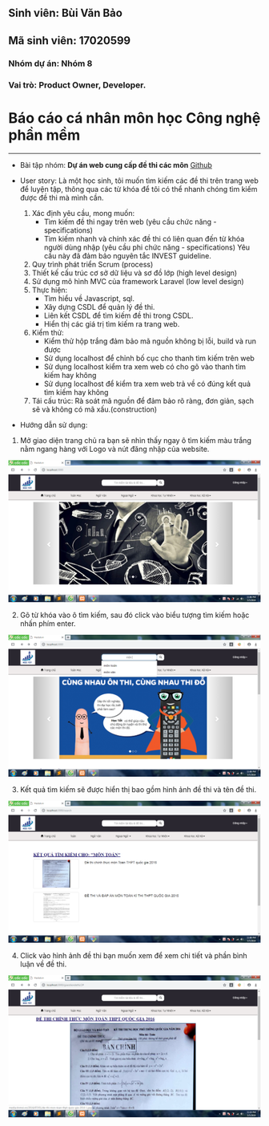 ## Sinh viên: Bùi Văn Bảo
## Mã sinh viên: 17020599
### Nhóm dự án: Nhóm 8
### Vai trò: Product Owner, Developer.

# Báo cáo cá nhân môn học Công nghệ phần mềm

***

* Bài tập nhóm: **Dự án web cung cấp đề thi các môn** [Github](https://github.com/buibaouet/INT2208-7-2019)
* User story: Là một học sinh, tôi muốn tìm kiếm các đề thi trên trang web để luyện tập, thông qua các từ khóa để tôi có thể nhanh chóng tìm kiếm được đề thi mà mình cần.
	
	1) Xác định yêu cầu, mong muốn: 
		- Tìm kiếm đề thi ngay trên web (yêu cầu chức năng - specifications)
		- Tìm kiếm nhanh và chính xác đề thi có liên quan đến từ khóa người dùng nhập (yêu cầu phi chức năng - specifications)
	Yêu cầu này đã đảm bảo nguyên tắc INVEST guideline.
	2) Quy trình phát triển Scrum (process)
	3) Thiết kế cấu trúc cơ sở dữ liệu và sơ đồ lớp (high level design)
	4) Sử dụng mô hình MVC của framework Laravel (low level design)
	5) Thực hiện:
		- Tìm hiểu về Javascript, sql.
		- Xây dựng CSDL để quản lý đề thi.
		- Liên kết CSDL để tìm kiếm đề thi trong CSDL.
		- Hiển thị các giá trị tìm kiếm ra trang web.
	6) Kiểm thử:
		- Kiểm thử hộp trắng đảm bảo mã nguồn không bị lỗi, build và run được
		- Sử dụng localhost để chỉnh bố cục cho thanh tìm kiếm trên web
		- Sử dụng localhost kiểm tra xem web có cho gõ vào thanh tìm kiếm hay không
		- Sử dụng localhost để kiểm tra xem web trả về có đúng kết quả tìm kiếm hay không
	7) Tái cấu trúc: Rà soát mã nguồn để đảm bảo rõ ràng, đơn giản, sạch sẽ và không có mã xấu.(construction)
* Hướng dẫn sử dụng:
1. Mở giao diện trang chủ ra bạn sẽ nhìn thấy ngay ô tìm kiếm màu trắng nằm ngang hàng với Logo và nút đăng nhập của website.

![image](trangchu.png)

2. Gõ từ khóa vào ô tìm kiếm, sau đó click vào biểu tượng tìm kiếm hoặc nhấn phím enter.

![image](timkiem.png)

3. Kết quả tìm kiếm sẽ được hiển thị bao gồm hình ảnh đề thi và tên đề thi.

![image](ketqua.png)

4. Click vào hình ảnh đề thi bạn muốn xem để xem chi tiết và phần bình luận về đề thi.

![image](hienthi.png)
